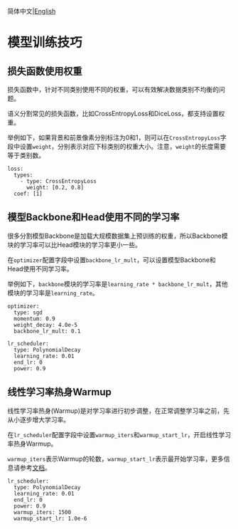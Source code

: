 简体中文|[English](train_tricks.md)

# 模型训练技巧

## 损失函数使用权重

损失函数中，针对不同类别使用不同的权重，可以有效解决数据类别不均衡的问题。

语义分割常见的损失函数，比如CrossEntropyLoss和DiceLoss，都支持设置权重。

举例如下，如果背景和前景像素分别标注为0和1，则可以在`CrossEntropyLoss`字段中设置`weight`，分别表示对应下标类别的权重大小。注意，`weight`的长度需要等于类别数。

```
loss:
  types:
    - type: CrossEntropyLoss
      weight: [0.2, 0.8]
  coef: [1]
```

## 模型Backbone和Head使用不同的学习率

很多分割模型Backbone是加载大规模数据集上预训练的权重，所以Backbone模块的学习率可以比Head模块的学习率更小一些。

在`optimizer`配置字段中设置`backbone_lr_mult`，可以设置模型Backbone和Head使用不同学习率。

举例如下，`backbone`模块的学习率是`learning_rate * backbone_lr_mult`，其他模块的学习率是`learning_rate`。

```
optimizer:
  type: sgd
  momentum: 0.9
  weight_decay: 4.0e-5
  backbone_lr_mult: 0.1

lr_scheduler:
  type: PolynomialDecay
  learning_rate: 0.01
  end_lr: 0
  power: 0.9
```

## 线性学习率热身Warmup

线性学习率热身(Warmup)是对学习率进行初步调整，在正常调整学习率之前，先从小逐步增大学习率。

在`lr_scheduler`配置字段中设置`warmup_iters`和`warmup_start_lr`，开启线性学习率热身Warmup。

`warmup_iters`表示Warmup的轮数，`warmup_start_lr`表示最开始学习率，更多信息请参考[文档](https://www.paddlepaddle.org.cn/documentation/docs/zh/api/paddle/optimizer/lr/LinearWarmup_cn.html#linearwarmup)。

```
lr_scheduler:
  type: PolynomialDecay
  learning_rate: 0.01
  end_lr: 0
  power: 0.9
  warmup_iters: 1500
  warmup_start_lr: 1.0e-6
```
